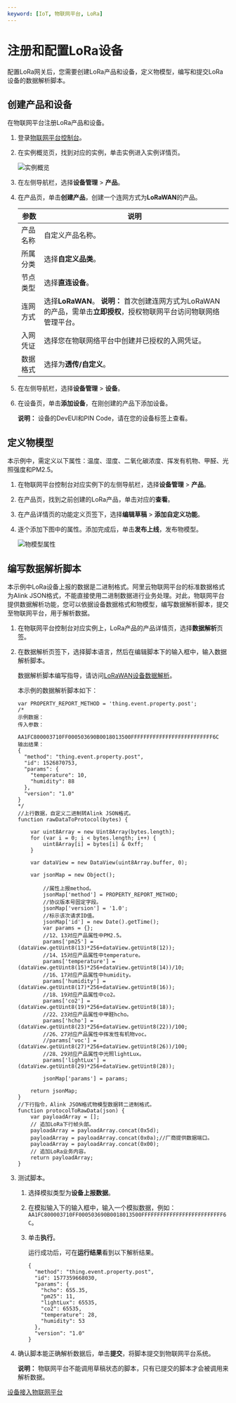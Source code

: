 ```yaml
---
keyword: [IoT, 物联网平台, LoRa]
---
```


# 注册和配置LoRa设备

配置LoRa网关后，您需要创建LoRa产品和设备，定义物模型，编写和提交LoRa设备的数据解析脚本。

## 创建产品和设备

在物联网平台注册LoRa产品和设备。

1.  登录[物联网平台控制台](https://iot.console.aliyun.com)。

2.  在实例概览页，找到对应的实例，单击实例进入实例详情页。

    ![实例概览](https://static-aliyun-doc.oss-cn-hangzhou.aliyuncs.com/assets/img/zh-CN/9275903061/p174584.png)

3.  在左侧导航栏，选择**设备管理** \> **产品**。

4.  在产品页，单击**创建产品**，创建一个连网方式为**LoRaWAN**的产品。

    |参数|说明|
    |--|--|
    |产品名称|自定义产品名称。|
    |所属分类|选择**自定义品类**。|
    |节点类型|选择**直连设备**。|
    |连网方式|选择**LoRaWAN**。 **说明：** 首次创建连网方式为LoRaWAN的产品，需单击**立即授权**，授权物联网平台访问物联网络管理平台。 |
    |入网凭证|选择您在物联网络平台中创建并已授权的入网凭证。|
    |数据格式|选择为**透传/自定义**。|

5.  在左侧导航栏，选择**设备管理** \> **设备**。

6.  在设备页，单击**添加设备**，在刚创建的产品下添加设备。

    **说明：** 设备的DevEUI和PIN Code，请在您的设备标签上查看。


## 定义物模型

本示例中，需定义以下属性：温度、湿度、二氧化碳浓度、挥发有机物、甲醛、光照强度和PM2.5。

1.  在物联网平台控制台对应实例下的左侧导航栏，选择**设备管理** \> **产品**。

2.  在产品页，找到之前创建的LoRa产品，单击对应的**查看**。

3.  在产品详情页的功能定义页签下，选择**编辑草稿** \> **添加自定义功能**。

4.  逐个添加下图中的属性。添加完成后，单击**发布上线**，发布物模型。

    ![物模型属性](https://static-aliyun-doc.oss-cn-hangzhou.aliyuncs.com/assets/img/zh-CN/1431649951/p93006.png)


## 编写数据解析脚本

本示例中LoRa设备上报的数据是二进制格式。阿里云物联网平台的标准数据格式为Alink JSON格式，不能直接使用二进制数据进行业务处理。对此，物联网平台提供数据解析功能，您可以依据设备数据格式和物模型，编写数据解析脚本，提交至物联网平台，用于解析数据。

1.  在物联网平台控制台对应实例上，LoRa产品的产品详情页，选择**数据解析**页签。

2.  在数据解析页签下，选择脚本语言，然后在编辑脚本下的输入框中，输入数据解析脚本。

    数据解析脚本编写指导，请访问[LoRaWAN设备数据解析](/cn.zh-CN/设备管理/数据解析/LoRaWAN设备数据解析.md)。

    本示例的数据解析脚本如下：

    ```
    var PROPERTY_REPORT_METHOD = 'thing.event.property.post';
    /*
    示例数据：
    传入参数：
        AA1FC800003710FF000503690B0018013500FFFFFFFFFFFFFFFFFFFFFFFFFF6C
    输出结果：
    {
      "method": "thing.event.property.post",
      "id": 1526870753,
      "params": {
        "temperature": 10,
        "humidity": 88
      },
      "version": "1.0"
    }
    */
    //上行数据，自定义二进制转Alink JSON格式。
    function rawDataToProtocol(bytes) {
    
        var uint8Array = new Uint8Array(bytes.length);
        for (var i = 0; i < bytes.length; i++) {
            uint8Array[i] = bytes[i] & 0xff;
        }
    
        var dataView = new DataView(uint8Array.buffer, 0);
    
        var jsonMap = new Object();
    
            //属性上报method。
            jsonMap['method'] = PROPERTY_REPORT_METHOD;
            //协议版本号固定字段。
            jsonMap['version'] = '1.0';
            //标示该次请求ID值。
            jsonMap['id'] = new Date().getTime();
            var params = {};
            //12、13对应产品属性中PM2.5。
            params['pm25'] = (dataView.getUint8(13)*256+dataView.getUint8(12));
            //14、15对应产品属性中temperature。
            params['temperature'] = (dataView.getUint8(15)*256+dataView.getUint8(14))/10;
            //16、17对应产品属性中humidity。
            params['humidity'] = (dataView.getUint8(17)*256+dataView.getUint8(16));
            //18、19对应产品属性中co2。
            params['co2'] = (dataView.getUint8(19)*256+dataView.getUint8(18));
            //22、23对应产品属性中甲醛hcho。
            params['hcho'] = (dataView.getUint8(23)*256+dataView.getUint8(22))/100;
            //26、27对应产品属性中挥发性有机物voc。
            //params['voc'] = (dataView.getUint8(27)*256+dataView.getUint8(26))/100;
            //28、29对应产品属性中光照lightLux。
            params['lightLux'] = (dataView.getUint8(29)*256+dataView.getUint8(28));
    
            jsonMap['params'] = params;
    
        return jsonMap;
    }
    //下行指令，Alink JSON格式物模型数据转二进制格式。
    function protocolToRawData(json) {
        var payloadArray = [];
        // 追加LoRa下行帧头部。
        payloadArray = payloadArray.concat(0x5d);
        payloadArray = payloadArray.concat(0x0a);//厂商提供数据端口。
        payloadArray = payloadArray.concat(0x00);
        // 追加LoRa业务内容。
        return payloadArray;
    }
    ```

3.  测试脚本。

    1.  选择模拟类型为**设备上报数据**。

    2.  在模拟输入下的输入框中，输入一个模拟数据，例如：`AA1FC800003710FF000503690B0018013500FFFFFFFFFFFFFFFFFFFFFFFFFF6C`。

    3.  单击**执行**。

        运行成功后，可在**运行结果**看到以下解析结果。

        ```
        {
          "method": "thing.event.property.post",
          "id": 1577359668030,
          "params": {
            "hcho": 655.35,
            "pm25": 11,
            "lightLux": 65535,
            "co2": 65535,
            "temperature": 28,
            "humidity": 53
          },
          "version": "1.0"
        }
        ```

4.  确认脚本能正确解析数据后，单击**提交**，将脚本提交到物联网平台系统。

    **说明：** 物联网平台不能调用草稿状态的脚本，只有已提交的脚本才会被调用来解析数据。


[设备接入物联网平台](/cn.zh-CN/最佳实践/设备接入/LoRa设备接入物联网平台/设备接入物联网平台.md)


